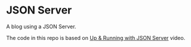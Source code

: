# JSON Server

A blog using a JSON Server.

The code in this repo is based on
[Up & Running with JSON Server](https://youtu.be/mAqYJF-yxO8)
video.

